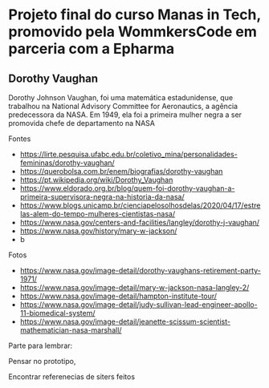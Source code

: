 # Projeto final do curso Manas in Tech, promovido pela WommkersCode em parceria com a Epharma

## Dorothy Vaughan 
 Dorothy Johnson Vaughan, foi uma matemática estadunidense, que trabalhou na National Advisory Committee for Aeronautics, a agência predecessora da NASA.
 Em 1949, ela foi a primeira mulher negra a ser promovida chefe de departamento na NASA

 Fontes
- https://lirte.pesquisa.ufabc.edu.br/coletivo_mina/personalidades-femininas/dorothy-vaughan/
- https://querobolsa.com.br/enem/biografias/dorothy-vaughan
- https://pt.wikipedia.org/wiki/Dorothy_Vaughan
- https://www.eldorado.org.br/blog/quem-foi-dorothy-vaughan-a-primeira-supervisora-negra-na-historia-da-nasa/
- https://www.blogs.unicamp.br/cienciapelosolhosdelas/2020/04/17/estrelas-alem-do-tempo-mulheres-cientistas-nasa/ 
- https://www.nasa.gov/centers-and-facilities/langley/dorothy-j-vaughan/
- https://www.nasa.gov/history/mary-w-jackson/
-  b


Fotos
- https://www.nasa.gov/image-detail/dorothy-vaughans-retirement-party-1971/
- https://www.nasa.gov/image-detail/mary-w-jackson-nasa-langley-2/
- https://www.nasa.gov/image-detail/hampton-institute-tour/
- https://www.nasa.gov/image-detail/judy-sullivan-lead-engineer-apollo-11-biomedical-system/
- https://www.nasa.gov/image-detail/jeanette-scissum-scientist-mathematician-nasa-marshall/

Parte para lembrar: 

Pensar no prototipo, 


Encontrar referenecias de siters feitos